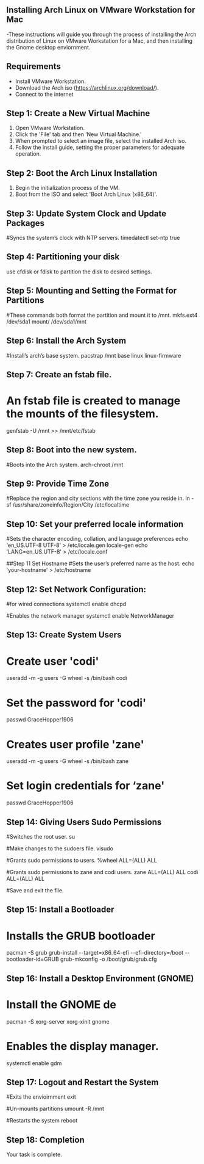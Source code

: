 ## Installing Arch Linux on VMware Workstation for Mac

-These instructions will guide you through the process of installing the Arch distribution of Linux on VMware Workstation for a Mac, and then installing the Gnome desktop enviornment. 

## Requirements

- Install VMware Workstation.
- Download the Arch iso (https://archlinux.org/download/).
- Connect to the internet

## Step 1: Create a New Virtual Machine

1. Open VMware Workstation.
2. Click the 'File' tab and then ‘New Virtual Machine.'
3. When prompted to select an image file, select the installed Arch iso.
4. Follow the install guide, setting the proper parameters for adequate operation. 

## Step 2: Boot the Arch Linux Installation

1. Begin the initialization process of the VM.
2. Boot from the ISO and select 'Boot Arch Linux (x86_64)'.

## Step 3: Update System Clock and Update Packages
#Syncs the system’s clock with NTP servers. 
timedatectl set-ntp true 

## Step 4: Partitioning your disk
use cfdisk or fdisk to partition the disk to desired settings.

## Step 5: Mounting and Setting the Format for Partitions
#These commands both format the partition and mount it to /mnt. 
mkfs.ext4 /dev/sda1
mount/ /dev/sda1/mnt 

## Step 6: Install the Arch System
#Install’s arch’s base system.
pacstrap /mnt base linux linux-firmware

## Step 7: Create an fstab file.
# An fstab file is created to manage the mounts of the filesystem. 
genfstab -U /mnt >> /mnt/etc/fstab

## Step 8: Boot into the new system. 
#Boots into the Arch system.
arch-chroot /mnt

## Step 9: Provide Time Zone
#Replace the region and city sections with the time zone you reside in.
ln -sf /usr/share/zoneinfo/Region/City /etc/localtime

## Step 10: Set your preferred locale information
#Sets the character encoding, collation, and language preferences
echo 'en_US.UTF-8 UTF-8' > /etc/locale.gen
locale-gen
echo 'LANG=en_US.UTF-8' > /etc/locale.conf


##Step 11 Set Hostname 
#Sets the user’s preferred name as the host. 
echo 'your-hostname' > /etc/hostname


## Step 12: Set Network Configuration:
#for wired connections
systemctl enable dhcpd

#Enables the network manager
systemctl enable NetworkManager 

## Step 13: Create System Users
# Create user 'codi'
useradd -m -g users -G wheel -s /bin/bash codi

# Set the password for 'codi'
passwd GraceHopper1906

# Creates user profile 'zane'
useradd -m -g users -G wheel -s /bin/bash zane

# Set login credentials for ‘zane'
passwd GraceHopper1906

## Step 14: Giving Users Sudo Permissions
#Switches the root user.
su

#Make changes to the sudoers file.
visudo

#Grants sudo permissions to users.
%wheel ALL=(ALL) ALL

#Grants sudo permissions to zane and codi users.
zane ALL=(ALL) ALL
codi ALL=(ALL) ALL

#Save and exit the file. 

## Step 15: Install a Bootloader
# Installs the GRUB bootloader
pacman -S grub
grub-install --target=x86_64-efi --efi-directory=/boot --bootloader-id=GRUB
grub-mkconfig -o /boot/grub/grub.cfg

## Step 16: Install a Desktop Environment (GNOME)
# Install the GNOME de
pacman -S xorg-server xorg-xinit gnome

# Enables the display manager. 
systemctl enable gdm

## Step 17: Logout and Restart the System
#Exits the envioirnment
exit

#Un-mounts partitions
umount -R /mnt

#Restarts the system
reboot

## Step 18: Completion
Your task is complete. 





